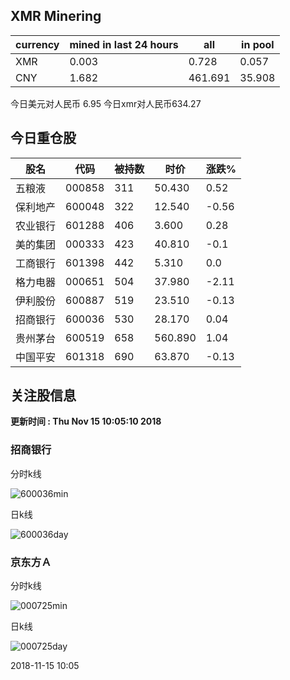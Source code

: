 ## XMR Minering

|currency|mined in last 24 hours|all|in pool|
|---|---|---|---|
|XMR|0.003|0.728|0.057|
|CNY|1.682|461.691|35.908|

今日美元对人民币 6.95	今日xmr对人民币634.27


## 今日重仓股 

|股名|代码|被持数|时价|涨跌%|
|---|---|---|---|---|
|五粮液|000858|311|50.430|0.52|
|保利地产|600048|322|12.540|-0.56|
|农业银行|601288|406|3.600|0.28|
|美的集团|000333|423|40.810|-0.1|
|工商银行|601398|442|5.310|0.0|
|格力电器|000651|504|37.980|-2.11|
|伊利股份|600887|519|23.510|-0.13|
|招商银行|600036|530|28.170|0.04|
|贵州茅台|600519|658|560.890|1.04|
|中国平安|601318|690|63.870|-0.13|

## 关注股信息
**更新时间 : Thu Nov 15 10:05:10 2018**
### 招商银行 
分时k线

![600036min](http://image.sinajs.cn/newchart/min/n/sh600036.gif)

日k线

![600036day](http://image.sinajs.cn/newchart/daily/n/sh600036.gif)

### 京东方Ａ 
分时k线

![000725min](http://image.sinajs.cn/newchart/min/n/sz000725.gif)

日k线

![000725day](http://image.sinajs.cn/newchart/daily/n/sz000725.gif)

2018-11-15 10:05